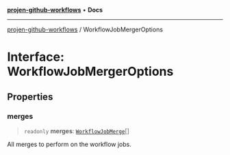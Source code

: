 [**projen-github-workflows**](../README.md) • **Docs**

***

[projen-github-workflows](../globals.md) / WorkflowJobMergerOptions

# Interface: WorkflowJobMergerOptions

## Properties

### merges

> `readonly` **merges**: [`WorkflowJobMerge`](WorkflowJobMerge.md)[]

All merges to perform on the workflow jobs.
